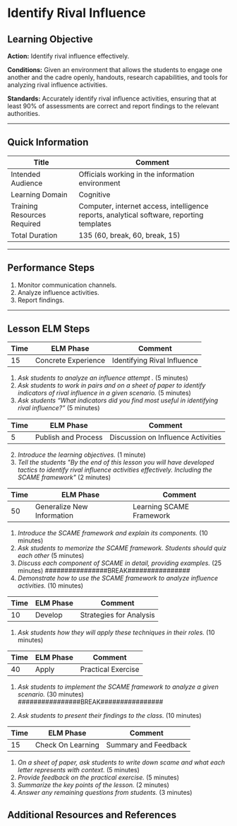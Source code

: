 # Identify Rival Influence
## Learning Objective
 **Action:** Identify rival influence effectively.

 **Conditions:** Given an environment that allows the students to engage one another and the cadre openly, handouts, research capabilities, and tools for analyzing rival influence activities.

 **Standards:**  Accurately identify rival influence activities, ensuring that at least 90% of assessments are correct and report findings to the relevant authorities.

---

## Quick Information
| Title                       | Comment                                                                                   |
| --------------------------- | ----------------------------------------------------------------------------------------- |
| Intended Audience           | Officials working in the information environment                                          |
| Learning Domain             | Cognitive                                                                                 |
| Training Resources Required | Computer, internet access, intelligence reports, analytical software, reporting templates |
| Total Duration              | 135 (60, break, 60, break, 15)                                                            |

---
## Performance Steps

1. Monitor communication channels.
2. Analyze influence activities.
3. Report findings.

---
## Lesson ELM Steps

| Time | ELM Phase           | Comment                     |
| ---- | ------------------- | --------------------------- |
| 15   | Concrete Experience | Identifying Rival Influence |

1. _Ask students to analyze an influence attempt ._ (5 minutes)
2. _Ask students to work in pairs and on a sheet of paper to identify indicators of rival influence in a given scenario._ (5 minutes)
3. _Ask students “What indicators did you find most useful in identifying rival influence?”_ (5 minutes)

| Time | ELM Phase           | Comment                            |
| ---- | ------------------- | ---------------------------------- |
| 5    | Publish and Process | Discussion on Influence Activities |

2. _Introduce the learning objectives._ (1 minute)
3. _Tell the students "By the end of this lesson you will have developed tactics to identify rival influence activities effectively. Including the SCAME framework"_ (2 minutes)

| Time | ELM Phase                  | Comment                  |
| ---- | -------------------------- | ------------------------ |
| 50   | Generalize New Information | Learning SCAME Framework |

1. _Introduce the SCAME framework and explain its components._ (10 minutes)
2. _Ask students to memorize the SCAME framework. Students should quiz each other_ (5 minutes)
3. _Discuss each component of SCAME in detail, providing examples._ (25 minutes)
################BREAK################
4. _Demonstrate how to use the SCAME framework to analyze influence activities._ (10 minutes)

| Time | ELM Phase | Comment                 |
| ---- | --------- | ----------------------- |
| 10   | Develop   | Strategies for Analysis |

1. _Ask students how they will apply these techniques in their roles._ (10 minutes)

| Time | ELM Phase | Comment            |
| ---- | --------- | ------------------ |
| 40   | Apply     | Practical Exercise |

1. _Ask students to implement the SCAME framework to analyze a given scenario._ (30 minutes)
################BREAK################

2. _Ask students to present their findings to the class._ (10 minutes)

| Time | ELM Phase         | Comment              |
| ---- | ----------------- | -------------------- |
| 15   | Check On Learning | Summary and Feedback |

1. _On a sheet of paper, ask students to write down scame and what each letter represents with context._ (5 minutes)
2. _Provide feedback on the practical exercise._ (5 minutes)
2. _Summarize the key points of the lesson._ (2 minutes)
3. _Answer any remaining questions from students._ (3 minutes)

## Additional Resources and References
